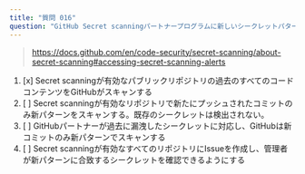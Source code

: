 ```yaml
---
title: "質問 016"
question: "GitHub Secret scanningパートナープログラムに新しいシークレットパターンが追加または更新された場合の挙動は？"
---
```



> https://docs.github.com/en/code-security/secret-scanning/about-secret-scanning#accessing-secret-scanning-alerts
1. [x] Secret scanningが有効なパブリックリポジトリの過去のすべてのコードコンテンツをGitHubがスキャンする
1. [ ] Secret scanningが有効なリポジトリで新たにプッシュされたコミットのみ新パターンをスキャンする。既存のシークレットは検出されない。
1. [ ] GitHubパートナーが過去に漏洩したシークレットに対応し、GitHubは新コミットのみ新パターンでスキャンする
1. [ ] Secret scanningが有効なすべてのリポジトリにIssueを作成し、管理者が新パターンに合致するシークレットを確認できるようにする